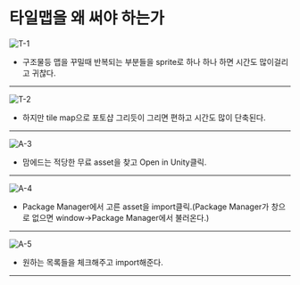 타일맵을 왜 써야 하는가  
========================================
![T-1](https://github.com/isp829/HU/blob/master/images/lectureT/T-1.PNG)
* 구조물등 맵을 꾸밀때 반복되는 부분들을 sprite로 하나 하나 하면 시간도 많이걸리고 귀찮다.  
--------------------------------------------------------------------------------------    
![T-2](https://github.com/isp829/HU/blob/master/images/lectureT/T-2.PNG)   
* 하지만 tile map으로 포토샵 그리듯이 그리면 편하고 시간도 많이 단축된다.  
-------------------------------------------------------------    
![A-3](https://github.com/isp829/HU/blob/master/images/lectureA/A-3.png) 
* 맘에드는 적당한 무료 asset을 찾고 Open in Unity클릭.  
-------------------------------------------------------------    
![A-4](https://github.com/isp829/HU/blob/master/images/lectureA/A-4.png)   
* Package Manager에서 고른 asset을 import클릭.(Package Manager가 창으로 없으면 window->Package Manager에서 불러온다.)  
------------------  
![A-5](https://github.com/isp829/HU/blob/master/images/lectureA/A-5.png)   
* 원하는 목록들을 체크해주고 import해준다.  
-------------------------------------------------------------    



    
